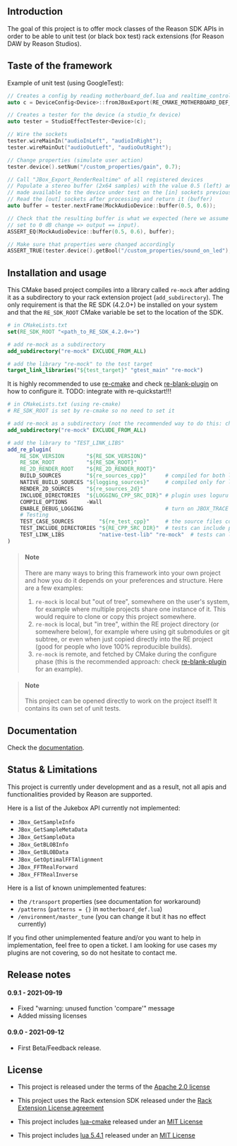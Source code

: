 Introduction
------------

The goal of this project is to offer mock classes of the Reason SDK APIs in order to be able to unit test (or black box test) rack extensions (for Reason DAW by Reason Studios).

Taste of the framework
----------------------

Example of unit test (using GoogleTest):

 ```c++
// Creates a config by reading motherboard_def.lua and realtime_controller.lua
auto c = DeviceConfig<Device>::fromJBoxExport(RE_CMAKE_MOTHERBOARD_DEF_LUA, RE_CMAKE_REALTIME_CONTROLLER_LUA);

// Creates a tester for the device (a studio_fx device)
auto tester = StudioEffectTester<Device>(c);

// Wire the sockets
tester.wireMainIn("audioInLeft", "audioInRight");
tester.wireMainOut("audioOutLeft", "audioOutRight");

// Change properties (simulate user action)
tester.device().setNum("/custom_properties/gain", 0.7);

// Call "JBox_Export_RenderRealtime" of all registered devices
// Populate a stereo buffer (2x64 samples) with the value 0.5 (left) and 0.6 (right) 
// made available to the device under test on the [in] sockets previously wired ("audioInLeft" / "audioInRight")
// Read the [out] sockets after processing and return it (buffer)
auto buffer = tester.nextFrame(MockAudioDevice::buffer(0.5, 0.6));

// Check that the resulting buffer is what we expected (here we assume that it is an effect with a gain knob
// set to 0 dB change => output == input).
ASSERT_EQ(MockAudioDevice::buffer(0.5, 0.6), buffer);

// Make sure that properties were changed accordingly
ASSERT_TRUE(tester.device().getBool("/custom_properties/sound_on_led");
```

Installation and usage
----------------------

This CMake based project compiles into a library called `re-mock` after adding it as a subdirectory to your rack extension project (`add_subdirectory`). The only requirement is that the RE SDK (4.2.0+) be installed on your system and that the `RE_SDK_ROOT` CMake variable be set to the location of the SDK.

```cmake
# in CMakeLists.txt
set(RE_SDK_ROOT "<path_to_RE_SDK_4.2.0+>")

# add re-mock as a subdirectory
add_subdirectory("re-mock" EXCLUDE_FROM_ALL)

# add the library "re-mock" to the test target
target_link_libraries("${test_target}" "gtest_main" "re-mock")
```

It is highly recommended to use [re-cmake](https://github.com/pongasoft/re-cmake) and check [re-blank-plugin](https://github.com/pongasoft/re-blank-plugin) on how to configure it. TODO: integrate with re-quickstart!!!

```cmake
# in CMakeLists.txt (using re-cmake)
# RE_SDK_ROOT is set by re-cmake so no need to set it

# add re-mock as a subdirectory (not the recommended way to do this: check re-blank-plugin for a better way)
add_subdirectory("re-mock" EXCLUDE_FROM_ALL)

# add the library to "TEST_LINK_LIBS"
add_re_plugin(
    RE_SDK_VERSION       "${RE_SDK_VERSION}"
    RE_SDK_ROOT          "${RE_SDK_ROOT}"
    RE_2D_RENDER_ROOT    "${RE_2D_RENDER_ROOT}"
    BUILD_SOURCES        "${re_sources_cpp}"      # compiled for both local and jbox builds
    NATIVE_BUILD_SOURCES "${logging_sources}"     # compiled only for local builds
    RENDER_2D_SOURCES    "${re_sources_2d}"
    INCLUDE_DIRECTORIES  "${LOGGING_CPP_SRC_DIR}" # plugin uses loguru
    COMPILE_OPTIONS      -Wall
    ENABLE_DEBUG_LOGGING                          # turn on JBOX_TRACE and loguru
    # Testing
    TEST_CASE_SOURCES        "${re_test_cpp}"     # the source files containing the test cases
    TEST_INCLUDE_DIRECTORIES "${RE_CPP_SRC_DIR}"  # tests can include plugin classes
    TEST_LINK_LIBS           "native-test-lib" "re-mock"  # tests can link plugin classes
)
```

> #### Note
> There are many ways to bring this framework into your own project and how you do it depends on your preferences 
> and structure. Here are a few examples:
> 1. `re-mock` is local but "out of tree", somewhere on the user's system, for example where multiple projects share one instance of it. This would require to clone or copy this project somewhere.
> 2. `re-mock` is local, but "in tree", within the RE project directory (or somewhere below), for example where using git submodules or git subtree, or even when just copied directly into the RE project (good for people who love 100% reproducible builds).
> 3. `re-mock` is remote, and fetched by CMake during the configure phase (this is the recommended approach: check [re-blank-plugin](https://github.com/pongasoft/re-blank-plugin) for an example).

> #### Note
> This project can be opened directly to work on the project itself! It contains its own set of unit tests. 

Documentation
-------------

Check the [documentation](docs/Documentation.md).

Status & Limitations
--------------------

This project is currently under development and as a result, not all apis and functionalities provided by Reason 
are supported.

Here is a list of the Jukebox API currently not implemented:

* `JBox_GetSampleInfo`
* `JBox_GetSampleMetaData`
* `JBox_GetSampleData`
* `JBox_GetBLOBInfo`
* `JBox_GetBLOBData`
* `JBox_GetOptimalFFTAlignment`
* `JBox_FFTRealForward`
* `JBox_FFTRealInverse`

Here is a list of known unimplemented features:

* the `/transport` properties (see documentation for workaround)
* `/patterns` (`patterns = {}` in `motherboard_def.lua`)
* `/environment/master_tune` (you can change it but it has no effect currently)

If you find other unimplemented feature and/or you want to help in implementation, feel free to open a ticket. I
am looking for use cases my plugins are not covering, so do not hesitate to contact me.

Release notes
-------------

#### 0.9.1 - 2021-09-19

- Fixed "warning: unused function 'compare'" message
- Added missing licenses

#### 0.9.0 - 2021-09-12

- First Beta/Feedback release.

License
-------

- This project is released under the terms of the [Apache 2.0 license](LICENSE.txt)

- This project uses the Rack extension SDK released under the [Rack Extension License agreement](RE_License.txt)

- This project includes [lua-cmake](https://github.com/lubgr/lua-cmake) released under an [MIT License](external/lua-cmake/LICENSE)

- This project includes [lua 5.4.1](https://www.lua.org/) released under an [MIT License](https://www.lua.org/license.html)
